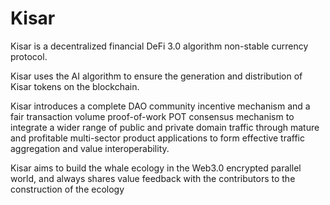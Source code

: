 # Kisar
Kisar is a decentralized financial DeFi 3.0 algorithm non-stable currency protocol.

Kisar uses the AI algorithm to ensure the generation and distribution of Kisar tokens on the blockchain.

Kisar introduces a complete DAO community incentive mechanism and a fair transaction volume proof-of-work 
POT consensus mechanism to integrate a wider range of public and private domain traffic through mature and 
profitable multi-sector product applications to form effective traffic aggregation and value interoperability. 

Kisar aims to build the whale ecology in the Web3.0 encrypted parallel world, and always shares value feedback 
with the contributors to the construction of the ecology









  
